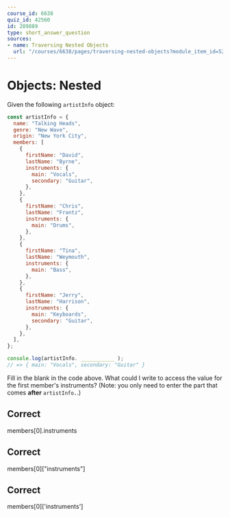 ```yaml
---
course_id: 6638
quiz_id: 42560
id: 289889
type: short_answer_question
sources:
- name: Traversing Nested Objects
  url: "/courses/6638/pages/traversing-nested-objects?module_item_id=523471"
---
```


# Objects: Nested

Given the following `artistInfo` object:

```javascript
const artistInfo = {
  name: "Talking Heads",
  genre: "New Wave",
  origin: "New York City",
  members: [
    {
      firstName: "David",
      lastName: "Byrne",
      instruments: {
        main: "Vocals",
        secondary: "Guitar",
      },
    },
    {
      firstName: "Chris",
      lastName: "Frantz",
      instruments: {
        main: "Drums",
      },
    },
    {
      firstName: "Tina",
      lastName: "Weymouth",
      instruments: {
        main: "Bass",
      },
    },
    {
      firstName: "Jerry",
      lastName: "Harrison",
      instruments: {
        main: "Keyboards",
        secondary: "Guitar",
      },
    },
  ],
};

console.log(artistInfo. ___________ );
// => { main: "Vocals", secondary: "Guitar" }
```

Fill in the blank in the code above. What could I write to access the value for
the first member's instruments? (Note: you only need to enter the part that
comes **after** `artistInfo.`.)

## Correct

members[0].instruments

## Correct

members[0]["instruments"]

## Correct

members[0]['instruments']
